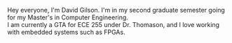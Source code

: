 Hey everyone, I'm David Gilson.  I'm in my second graduate semester going for my Master's in Computer Engineering.  
I am currently a GTA for ECE 255 under Dr. Thomason, and I love working with embedded systems such as FPGAs.
